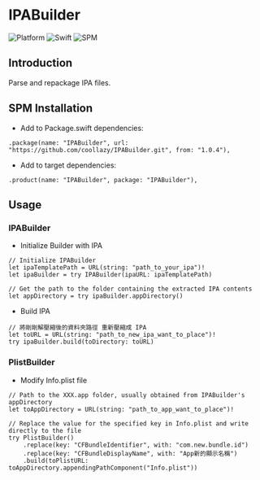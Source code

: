 # IPABuilder

![Platform](https://img.shields.io/badge/platform-macOS%20%7C%20Linux-lightgrey)
![Swift](https://img.shields.io/badge/Swift-5.9-orange)
![SPM](https://img.shields.io/badge/SPM-Supported-green)

## Introduction

Parse and repackage IPA files.

## SPM Installation

- Add to Package.swift dependencies:

```
.package(name: "IPABuilder", url: "https://github.com/coollazy/IPABuilder.git", from: "1.0.4"),
```

- Add to target dependencies:

```
.product(name: "IPABuilder", package: "IPABuilder"),
```

## Usage

### IPABuilder

- Initialize Builder with IPA

```
// Initialize IPABuilder
let ipaTemplatePath = URL(string: "path_to_your_ipa")!
let ipaBuilder = try IPABuilder(ipaURL: ipaTemplatePath)

// Get the path to the folder containing the extracted IPA contents
let appDirectory = try ipaBuilder.appDirectory()
```

- Build IPA

```
// 將剛剛解壓縮後的資料夾路徑 重新壓縮成 IPA
let toURL = URL(string: "path_to_new_ipa_want_to_place")!
try ipaBuilder.build(toDirectory: toURL)
```

### PlistBuilder

- Modify Info.plist file

```
// Path to the XXX.app folder, usually obtained from IPABuilder's appDirectory
let toAppDirectory = URL(string: "path_to_app_want_to_place")!

// Replace the value for the specified key in Info.plist and write directly to the file
try PlistBuilder()
	.replace(key: "CFBundleIdentifier", with: "com.new.bundle.id")
	.replace(key: "CFBundleDisplayName", with: "App新的顯示名稱")
	.build(toPlistURL: toAppDirectory.appendingPathComponent("Info.plist"))
```
